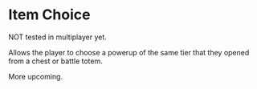 # Item Choice

NOT tested in multiplayer yet.

Allows the player to choose a powerup of the same tier that they opened from a chest or battle totem.

More upcoming.
